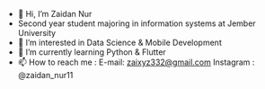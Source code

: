 - 👋 Hi, I’m Zaidan Nur
- Second year student majoring in information systems at Jember University
- 👀 I’m interested in Data Science & Mobile Development
- 🌱 I’m currently learning Python & Flutter
- 📫 How to reach me :
E-mail: zaixyz332@gmail.com
Instagram : @zaidan_nur11



